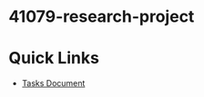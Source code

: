 # 41079-research-project

# Quick Links
- [Tasks Document](https://docs.google.com/document/d/1-9_-dCeTM8YI0aSAcYEwHeB8XH_GLC-rAjskUmcz60U/edit?usp=sharing)
